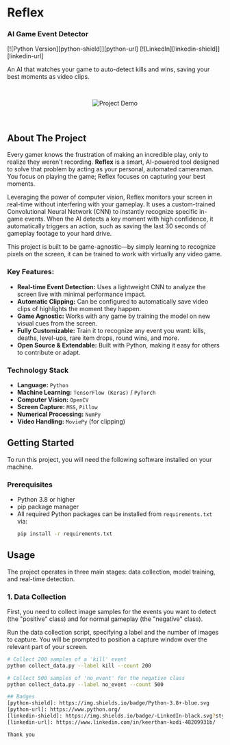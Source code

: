 # Reflex
### AI Game Event Detector

[![Python Version][python-shield]][python-url]
[![LinkedIn][linkedin-shield]][linkedin-url]

An AI that watches your game to auto-detect kills and wins, saving your best moments as video clips.

<br/>
<p align="center">
  <img src="https://i.imgur.com/your_project_demo.gif" alt="Project Demo">
</p>
<br/>

## About The Project

Every gamer knows the frustration of making an incredible play, only to realize they weren't recording. **Reflex** is a smart, AI-powered tool designed to solve that problem by acting as your personal, automated cameraman. You focus on playing the game; Reflex focuses on capturing your best moments.

Leveraging the power of computer vision, Reflex monitors your screen in real-time without interfering with your gameplay. It uses a custom-trained Convolutional Neural Network (CNN) to instantly recognize specific in-game events. When the AI detects a key moment with high confidence, it automatically triggers an action, such as saving the last 30 seconds of gameplay footage to your hard drive.

This project is built to be game-agnostic—by simply learning to recognize pixels on the screen, it can be trained to work with virtually any video game.

### Key Features:

* **Real-time Event Detection:** Uses a lightweight CNN to analyze the screen live with minimal performance impact.
* **Automatic Clipping:** Can be configured to automatically save video clips of highlights the moment they happen.
* **Game Agnostic:** Works with any game by training the model on new visual cues from the screen.
* **Fully Customizable:** Train it to recognize any event you want: kills, deaths, level-ups, rare item drops, round wins, and more.
* **Open Source & Extendable:** Built with Python, making it easy for others to contribute or adapt.

### Technology Stack

* **Language:** `Python`
* **Machine Learning:** `TensorFlow (Keras)` / `PyTorch`
* **Computer Vision:** `OpenCV`
* **Screen Capture:** `MSS`, `Pillow`
* **Numerical Processing:** `NumPy`
* **Video Handling:** `MoviePy` (for clipping)

## Getting Started

To run this project, you will need the following software installed on your machine.

### Prerequisites

* Python 3.8 or higher
* pip package manager
* All required Python packages can be installed from `requirements.txt` via:
    ```sh
    pip install -r requirements.txt
    ```

## Usage

The project operates in three main stages: data collection, model training, and real-time detection.

### 1. Data Collection

First, you need to collect image samples for the events you want to detect (the "positive" class) and for normal gameplay (the "negative" class).

Run the data collection script, specifying a label and the number of images to capture. You will be prompted to position a capture window over the relevant part of your screen.

```sh
# Collect 200 samples of a 'kill' event
python collect_data.py --label kill --count 200

# Collect 500 samples of 'no_event' for the negative class
python collect_data.py --label no_event --count 500

## Badges
[python-shield]: https://img.shields.io/badge/Python-3.8+-blue.svg
[python-url]: https://www.python.org/
[linkedin-shield]: https://img.shields.io/badge/-LinkedIn-black.svg?style=for-the-badge&logo=linkedin&colorB=555
[linkedin-url]: https://www.linkedin.com/in/keerthan-kodi-48209931b/

Thank you

